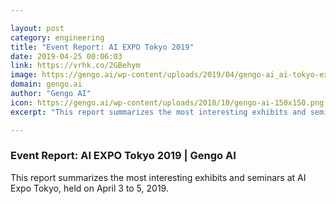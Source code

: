 ```yaml
---

layout: post
category: engineering
title: "Event Report: AI EXPO Tokyo 2019"
date: 2019-04-25 00:06:03
link: https://vrhk.co/2GBehym
image: https://gengo.ai/wp-content/uploads/2019/04/gengo-ai_ai-tokyo-expo.png
domain: gengo.ai
author: "Gengo AI"
icon: https://gengo.ai/wp-content/uploads/2018/10/gengo-ai-150x150.png
excerpt: "This report summarizes the most interesting exhibits and seminars at AI Expo Tokyo, held on April 3 to 5, 2019."

---
```


### Event Report: AI EXPO Tokyo 2019 | Gengo AI

This report summarizes the most interesting exhibits and seminars at AI Expo Tokyo, held on April 3 to 5, 2019.